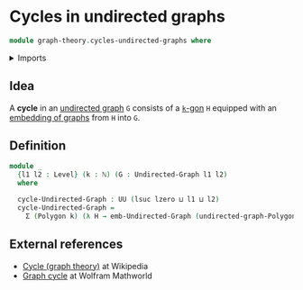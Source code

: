 # Cycles in undirected graphs

```agda
module graph-theory.cycles-undirected-graphs where
```

<details><summary>Imports</summary>

```agda
open import elementary-number-theory.natural-numbers

open import foundation.dependent-pair-types
open import foundation.universe-levels

open import graph-theory.embeddings-undirected-graphs
open import graph-theory.polygons
open import graph-theory.undirected-graphs
```

</details>

## Idea

A **cycle** in an [undirected graph](graph-theory.undirected-graphs.md) `G` consists of a [`k`-gon](graph-theory.polygons.md) `H` equipped with an
[embedding of graphs](graph-theory.embeddings-undirected-graphs.md) from `H` into `G`.

## Definition

```agda
module _
  {l1 l2 : Level} (k : ℕ) (G : Undirected-Graph l1 l2)
  where

  cycle-Undirected-Graph : UU (lsuc lzero ⊔ l1 ⊔ l2)
  cycle-Undirected-Graph =
    Σ (Polygon k) (λ H → emb-Undirected-Graph (undirected-graph-Polygon k H) G)
```

## External references

- [Cycle (graph theory)](https://en.wikipedia.org/wiki/Cycle_(graph_theory)) at Wikipedia
- [Graph cycle](https://mathworld.wolfram.com/GraphCycle.html) at Wolfram Mathworld
